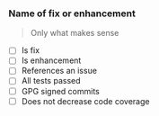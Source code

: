 ### Name of fix or enhancement

> Only what makes sense

- [ ] Is fix
- [ ] Is enhancement
- [ ] References an issue
- [ ] All tests passed
- [ ] GPG signed commits
- [ ] Does not decrease code coverage
